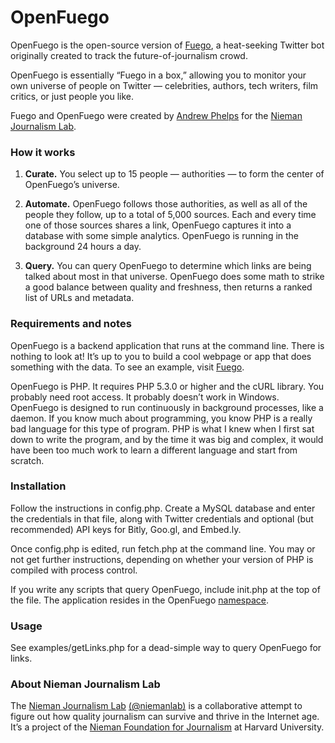 # OpenFuego

OpenFuego is the open-source version of [Fuego](http://www.niemanlab.org/fuego), a heat-seeking Twitter bot originally created to track the future-of-journalism crowd.

OpenFuego is essentially “Fuego in a box,” allowing you to monitor your own universe of people on Twitter — celebrities, authors, tech writers, film critics, or just people you like.

Fuego and OpenFuego were created by [Andrew Phelps](https://twitter.com/andrewphelps) for the [Nieman Journalism Lab](http://www.niemanlab.org/).

### How it works

1. __Curate.__ You select up to 15 people — authorities — to form the center of OpenFuego’s universe.

2. __Automate.__ OpenFuego follows those authorities, as well as all of the people they follow, up to a total of 5,000  sources. Each and every time one of those sources shares a link, OpenFuego captures it into a database with some simple analytics. OpenFuego is running in the background 24 hours a day.

3. __Query.__ You can query OpenFuego to determine which links are being talked about most in that universe. OpenFuego does some math to strike a good balance between quality and freshness, then returns a ranked list of URLs and metadata.

### Requirements and notes

OpenFuego is a backend application that runs at the command line. There is nothing to look at! It’s up to you to build a cool webpage or app that does something with the data. To see an example, visit [Fuego](http://www.niemanlab.org/fuego]).

OpenFuego is PHP. It requires PHP 5.3.0 or higher and the cURL library. You probably need root access. It probably doesn’t work in Windows. OpenFuego is designed to run continuously in background processes, like a daemon. If you know much about programming, you know PHP is a really bad language for this type of program. PHP is what I knew when I first sat down to write the program, and by the time it was big and complex, it would have been too much work to learn a different language and start from scratch.

### Installation

Follow the instructions in config.php. Create a MySQL database and enter the credentials in that file, along with Twitter credentials and optional (but recommended) API keys for Bitly, Goo.gl, and Embed.ly.

Once config.php is edited, run fetch.php at the command line. You may or not get further instructions, depending on whether your version of PHP is compiled with process control.

If you write any scripts that query OpenFuego, include init.php at the top of the file. The application resides in the OpenFuego [namespace](http://php.net/manual/en/language.namespaces.php).

### Usage

See examples/getLinks.php for a dead-simple way to query OpenFuego for links.

### About Nieman Journalism Lab

The [Nieman Journalism Lab](http://www.niemanlab.org/) [(@niemanlab)](https://twitter.com/niemanlab) is a collaborative attempt to figure out how quality journalism can survive and thrive in the Internet age. It’s a project of the [Nieman Foundation for Journalism](http://www.nieman.harvard.edu) at Harvard University.